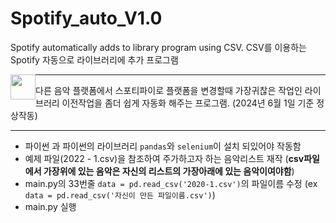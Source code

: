 # Spotify_auto_V1.0
Spotify automatically adds to library program using CSV.
CSV를 이용하는 Spotify 자동으로 라이브러리에 추가 프로그램

<div>
  <img style="float:left" src="https://img.shields.io/badge/Python-3776AB?style=flat-square&amp;logo=python&amp;logoColor=white" width="auto" height="40" />
</div>

-----

다른 음악 플랫폼에서 스포티파이로 플랫폼을 변경할때 가장귀찮은 작업인 라이브러리 이전작업을 좀더 쉽게 자동화 해주는 프로그램.
(2024년 6월 1일 기준 정상작동)

-----

- 파이썬 과 파이썬의 라이브러리 `pandas`와 `selenium`이 설치 되있어야 작동함
- 예제 파일(2022 - 1.csv)을 참조하여 주가하고자 하는 음악리스트 재작
  (**csv파일에서 가장위에 있는 음악은 자신의 리스트의 가장아래에 있는 음악이여야함**)
- main.py의 33번줄 `data = pd.read_csv('2020-1.csv')`의 파일이름 수정 (ex `data = pd.read_csv('자신이 만든 파일이름.csv')`)
- main.py 실행
